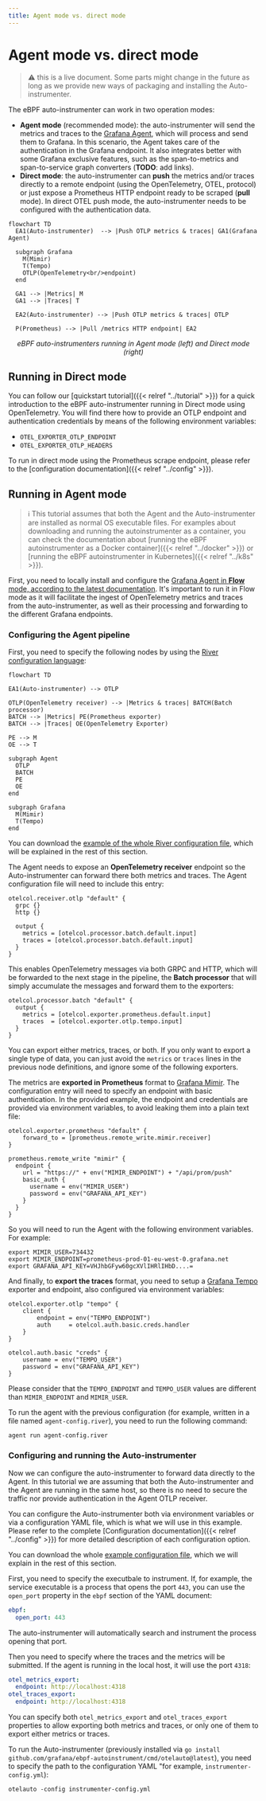 ```yaml
---
title: Agent mode vs. direct mode
---
```

# Agent mode vs. direct mode

> ⚠️ this is a live document. Some parts might change in the future as long as we provide new ways
of packaging and installing the Auto-instrumenter.

The eBPF auto-instrumenter can work in two operation modes:

* **Agent mode** (recommended mode): the auto-instrumenter will send the metrics and traces to the
  [Grafana Agent](https://github.com/grafana/agent), which will process and send them
  to Grafana. In this scenario, the Agent takes care of the authentication in the Grafana endpoint.
  It also integrates better with some Grafana exclusive features, such as the span-to-metrics and
  span-to-service graph converters (**TODO**: add links).
* **Direct mode**: the auto-instrumenter can **push** the metrics and/or traces directly to a remote endpoint
  (using the OpenTelemetry, OTEL, protocol) or just expose a Prometheus HTTP endpoint ready to be scraped (**pull** mode).
  In direct OTEL push mode, the auto-instrumenter needs to be configured with the authentication data.

```mermaid
flowchart TD
  EA1(Auto-instrumenter)  --> |Push OTLP metrics & traces| GA1(Grafana Agent)

  subgraph Grafana
    M(Mimir)
    T(Tempo)
    OTLP(OpenTelemetry<br/>endpoint)
  end

  GA1 --> |Metrics| M
  GA1 --> |Traces| T

  EA2(Auto-instrumenter) --> |Push OTLP metrics & traces| OTLP

  P(Prometheus) --> |Pull /metrics HTTP endpoint| EA2
```
<center><i>eBPF auto-instrumenters running in Agent mode (left) and Direct mode (right)</i></center>

## Running in Direct mode

You can follow our [quickstart tutorial]({{< relref "../tutorial" >}}) for a quick introduction
to the eBPF auto-instrumenter running in Direct mode using OpenTelemetry. You will find there how to provide
an OTLP endpoint and authentication credentials by means of the following environment
variables:

* `OTEL_EXPORTER_OTLP_ENDPOINT`
* `OTEL_EXPORTER_OTLP_HEADERS`

To run in direct mode using the Prometheus scrape endpoint, please refer to the
[configuration documentation]({{< relref "../config" >}}).

## Running in Agent mode

> ℹ️ This tutorial assumes that both the Agent and the Auto-instrumenter are installed
as normal OS executable files. For examples about downloading and running the
autoinstrumenter as a container, you can check the documentation about
[running the eBPF autoinstrumenter as a Docker container]({{< relref "../docker" >}})
or [running the eBPF autoinstrumenter in Kubernetes]({{< relref "../k8s" >}}).

First, you need to locally install and configure the [Grafana Agent in **Flow** mode, according to the latest documentation](/docs/agent/latest/flow/).
It's important to run it in Flow mode as it will facilitate the ingest of OpenTelemetry
metrics and traces from the auto-instrumenter, as well as their processing and forwarding
to the different Grafana endpoints.

### Configuring the Agent pipeline

First, you need to specify the following nodes by using the
[River configuration language](/docs/agent/latest/flow/config-language/):

```mermaid
flowchart TD

EA1(Auto-instrumenter) --> OTLP

OTLP(OpenTelemetry receiver) --> |Metrics & traces| BATCH(Batch processor)
BATCH --> |Metrics| PE(Prometheus exporter)
BATCH --> |Traces| OE(OpenTelemetry Exporter)

PE --> M
OE --> T

subgraph Agent
  OTLP
  BATCH
  PE
  OE
end

subgraph Grafana
  M(Mimir)
  T(Tempo)
end
```

You can download the [example of the whole River configuration file](./agent-config.river), which will be explained in the rest of this section.

The Agent needs to expose an **OpenTelemetry receiver** endpoint so the
Auto-instrumenter can forward there both metrics and traces. The Agent
configuration file will need to include this entry:

```hcl
otelcol.receiver.otlp "default" {
  grpc {}
  http {}

  output {
    metrics = [otelcol.processor.batch.default.input]
    traces = [otelcol.processor.batch.default.input]
  }
}
```

This enables OpenTelemetry messages via both GRPC and HTTP, which will be
forwarded to the next stage in the pipeline, the **Batch processor** that
will simply accumulate the messages and forward them to the exporters:

```hcl
otelcol.processor.batch "default" {
  output {
    metrics = [otelcol.exporter.prometheus.default.input]
    traces  = [otelcol.exporter.otlp.tempo.input]
  }
}
```

You can export either metrics, traces, or both. If you only want to export a single
type of data, you can just avoid the `metrics` or `traces` lines in the previous
node definitions, and ignore some of the following exporters.

The metrics are **exported in Prometheus** format to [Grafana Mimir](/oss/mimir/).
The configuration entry will need to specify an endpoint with basic
authentication. In the provided example, the endpoint and credentials are
provided via environment variables, to avoid leaking them into a plain text file:

```hcl
otelcol.exporter.prometheus "default" {
    forward_to = [prometheus.remote_write.mimir.receiver]
}

prometheus.remote_write "mimir" {
  endpoint {
    url = "https://" + env("MIMIR_ENDPOINT") + "/api/prom/push"
    basic_auth {
      username = env("MIMIR_USER")
      password = env("GRAFANA_API_KEY")
    }
  }
}
```

So you will need to run the Agent with the following environment variables. For example:

```
export MIMIR_USER=734432
export MIMIR_ENDPOINT=prometheus-prod-01-eu-west-0.grafana.net
export GRAFANA_API_KEY=VHJhbGFyw60gcXVlIHRlIHbD....=
```

And finally, to **export the traces** format, you need to setup a
[Grafana Tempo](/oss/tempo/) exporter
and endpoint, also configured via environment variables:

```hcl
otelcol.exporter.otlp "tempo" {
    client {
        endpoint = env("TEMPO_ENDPOINT")
        auth     = otelcol.auth.basic.creds.handler
    }
}
    
otelcol.auth.basic "creds" {
    username = env("TEMPO_USER")
    password = env("GRAFANA_API_KEY")
}
```

Please consider that the `TEMPO_ENDPOINT` and `TEMPO_USER` values are different
than `MIMIR_ENDPOINT` and `MIMIR_USER`.

To run the agent with the previous configuration (for example, written in a file
named `agent-config.river`), you need to run the following command:

```
agent run agent-config.river
```

### Configuring and running the Auto-instrumenter

Now we can configure the auto-instrumenter to forward data directly to the Agent.
In this tutorial we are assuming that both the Auto-instrumenter and the Agent are
running in the same host, so there is no need to secure the traffic nor provide
authentication in the Agent OTLP receiver.

You can configure the Auto-instrumenter both via environment variables or via
a configuration YAML file, which is what we will use in this example.
Please refer to the complete [Configuration documentation]({{< relref "../config" >}}) for
more detailed description of each configuration option.

You can download the whole [example configuration file](./instrumenter-config.yml),
which we will explain in the rest of this section.

First, you need to specify the executbale to instrument. If, for example,
the service executable is a process that opens the port `443`, you can use the `open_port`
property in the `ebpf` section of the YAML document:

```yaml
ebpf:
  open_port: 443
```

The auto-instrumenter will automatically search and instrument the process opening
that port.

Then you need to specify where the traces and the metrics will be submitted. If
the agent is running in the local host, it will use the port `4318`:

```yaml
otel_metrics_export:
  endpoint: http://localhost:4318
otel_traces_export:
  endpoint: http://localhost:4318
```

You can specify both `otel_metrics_export` and `otel_traces_export` properties to
allow exporting both metrics and traces, or only one of them to export either
metrics or traces.

To run the Auto-instrumenter (previously installed via `go install github.com/grafana/ebpf-autoinstrument/cmd/otelauto@latest`), you need to specify the path to the
configuration YAML "for example, `instrumenter-config.yml`):

```
otelauto -config instrumenter-config.yml
```
